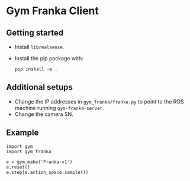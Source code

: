 # Gym Franka Client

## Getting started
- Install ```librealsense```.

- Install the pip package with:
    ```
    pip install -e .
    ```

## Additional setups
- Change the IP addresses in ```gym_franka/franka.py``` to point to the ROS machine running ```gym-franka-server```.
- Change the camera SN.

## Example
```
import gym
import gym_franka

e = gym.make('Franka-v1')
e.reset()
e.step(e.action_space.sample())
```
